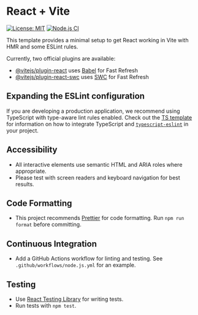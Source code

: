 # React + Vite

[![License: MIT](https://img.shields.io/badge/License-MIT-yellow.svg)](https://opensource.org/licenses/MIT)
[![Node.js CI](https://github.com/your-org/jeeprep.tech/actions/workflows/node.js.yml/badge.svg)](https://github.com/your-org/jeeprep.tech/actions)

This template provides a minimal setup to get React working in Vite with HMR and some ESLint rules.

Currently, two official plugins are available:

- [@vitejs/plugin-react](https://github.com/vitejs/vite-plugin-react/blob/main/packages/plugin-react) uses [Babel](https://babeljs.io/) for Fast Refresh
- [@vitejs/plugin-react-swc](https://github.com/vitejs/vite-plugin-react/blob/main/packages/plugin-react-swc) uses [SWC](https://swc.rs/) for Fast Refresh

## Expanding the ESLint configuration

If you are developing a production application, we recommend using TypeScript with type-aware lint rules enabled. Check out the [TS template](https://github.com/vitejs/vite/tree/main/packages/create-vite/template-react-ts) for information on how to integrate TypeScript and [`typescript-eslint`](https://typescript-eslint.io) in your project.

## Accessibility

- All interactive elements use semantic HTML and ARIA roles where appropriate.
- Please test with screen readers and keyboard navigation for best results.

## Code Formatting

- This project recommends [Prettier](https://prettier.io/) for code formatting. Run `npm run format` before committing.

## Continuous Integration

- Add a GitHub Actions workflow for linting and testing. See `.github/workflows/node.js.yml` for an example.

## Testing

- Use [React Testing Library](https://testing-library.com/docs/react-testing-library/intro/) for writing tests.
- Run tests with `npm test`.
